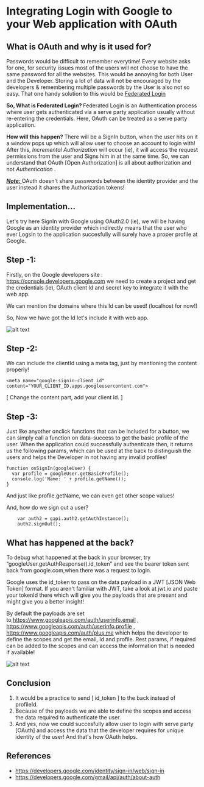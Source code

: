 # Integrating Login with Google to your Web application with OAuth

## What is OAuth and why is it used for?

Passwords would be difficult to remember everytime! Every website asks for one, for security issues most of the users will not choose to have the same password for all the websites. This would be annoying for both User and the Developer. Storing a lot of data will not be encouraged by the developers & remembering multiple passwords by the User is also not so easy. That one handy solution to this would be <u> Federated Login </u>

<b> So, What is Federated Login? </b>
Federated Login is an Authentication process where user gets authenticated via a serve party application usually without re-entering the credentials. Here, OAuth can be treated as a serve party application.

<b> How will this happen? </b>
There will be a SignIn button, when the user hits on it a window pops up which will allow user to choose an account to login with! After this, 
<i> Incremental Authorization </i> will occur (ie), it will access the request permissions from the user and Signs him in at the same time. So, we can understand that OAuth [Open Authorization] is all about authorization and not <i> Authentication </i>.

<b><u><i> Note: </i></u></b> OAuth doesn't share passwords between the identity provider and the user instead it shares the Authorization tokens!

## Implementation...

Let's try here SignIn with Google using OAuth2.0 (ie), we will be having Google as an identity provider which indirectly means that the user who ever LogsIn to the application succesfully will surely have a proper profile at Google. 

## Step -1:

Firstly, on the Google developers site : https://console.developers.google.com we need to create a project and get the credentials (ie), OAuth client Id and secret key to integrate it with the web app.

We can mention the domains where this Id can be used! (localhost for now!)

So, Now we have got the Id let's include it with web app.

![alt text](https://github.com/rishitha24/Web/blob/main/OAuth/images/4.jpeg)

## Step -2: 

We can include the clientId using a meta tag, just by mentioning the content properly!

```
<meta name="google-signin-client_id" content="YOUR_CLIENT_ID.apps.googleusercontent.com"> 
```

[ Change the content part, add your client Id. ]

## Step -3:

Just like anyother onclick functions that can be included for a button, we can simply call a function on data-success to get the basic profile of the user. When the application could successfully authenticate then, it returns us the following params, which can be used at the back to distinguish the users and helps the Developer in not having any invalid profiles!

```
function onSignIn(googleUser) {
  var profile = googleUser.getBasicProfile();
  console.log('Name: ' + profile.getName());
}
```
And just like profile.getName, we can even get other scope values!

And, how do we sign out a user?

```
    var auth2 = gapi.auth2.getAuthInstance();
    auth2.signOut();
```

## What has happened at the back?

To debug what happened at the back in your browser, try “googleUser.getAuthResponse().id_token” and see the bearer token sent back from google.com,when there was a request to login.

Google uses the id_token to pass on the data payload in a JWT [JSON Web Token] format. If you aren't familiar with JWT, take a look at jwt.io and paste your tokenId there which will give you the payloads that are present and might give you a better insight!

By default the payloads are set to,https://www.googleapis.com/auth/userinfo.email , https://www.googleapis.com/auth/userinfo.profile , https://www.googleapis.com/auth/plus.me which helps the developer to define the scopes and get the email, Id and profile. Rest params, if required can be added to the scopes and can access the information that is needed if available!

![alt text](https://github.com/rishitha24/Web/blob/main/OAuth/images/5.jpeg)

## Conclusion

1. It would be a practice to send [ id_token ] to the back instead of profileId. 
2. Because of the payloads we are able to define the scopes and access the data required to authenticate the user.
3. And yes, now we could succesfully allow user to login with serve party [OAuth] and access the data that the developer requires for unique identity of the user! And that's how OAuth helps.

## References

* https://developers.google.com/identity/sign-in/web/sign-in
* https://developers.google.com/gmail/api/auth/about-auth


